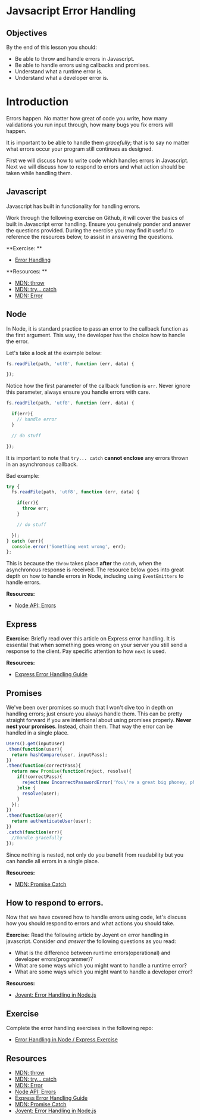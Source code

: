 # Javsacript Error Handling

## Objectives

By the end of this lesson you should:

- Be able to throw and handle errors in Javascript.
- Be able to handle errors using callbacks and promises.
- Understand what a runtime error is.
- Understand what a developer error is.

# Introduction

Errors happen. No matter how great of code you write, how many validations you run input through, how many bugs you fix errors will happen.

It is important to be able to handle them *gracefully*; that is to say no matter what errors occur your program still continues as designed.

First we will discuss how to write code which handles errors in Javascript. Next we will discuss how to respond to errors and what action should be taken while handling them.

## Javascript

Javascript has built in functionality for handling errors.

Work through the following exercise on Github, it will cover the basics of built in Javascript error handling. Ensure you genuinely ponder and answer the questions provided. During the exercise you may find it useful to reference the resources below, to assist in answering the questions.

**Exercise: **

- [Error Handling](https://github.com/gSchool/error-handling-lesson)

**Resources: **

- [MDN: throw](https://developer.mozilla.org/en-US/docs/Web/JavaScript/Reference/Statements/throw)
- [MDN: try... catch](https://developer.mozilla.org/en-US/docs/Web/JavaScript/Reference/Statements/try...catch)
- [MDN: Error](https://developer.mozilla.org/en-US/docs/Web/JavaScript/Reference/Global_Objects/Error)

## Node

In Node, it is standard practice to pass an error to the callback function as the first argument. This way, the developer has the choice how to handle the error.

Let's take a look at the example below:

```javascript
fs.readFile(path, 'utf8', function (err, data) {

});
```

Notice how the first parameter of the callback function is `err`. Never ignore this parameter, always ensure you handle errors with care.

```javascript
fs.readFile(path, 'utf8', function (err, data) {

  if(err){
    // handle error
  }

  // do stuff

});
```

It is important to note that `try... catch` **cannot enclose** any errors thrown in an asynchronous callback.

Bad example:

```javascript
try {
  fs.readFile(path, 'utf8', function (err, data) {

    if(err){
      throw err;
    }

    // do stuff

  });
} catch (err){
  console.error('Something went wrong', err);
};
```

This is because the `throw` takes place **after** the `catch`, when the asynchronous response is received. The resource below goes into great depth on how to handle errors in Node, including using `EventEmitters` to handle errors.


**Resources:**

- [Node API: Errors](https://nodejs.org/api/errors.html)

## Express

**Exercise:** Briefly read over this article on Express error handling. It is essential that when something goes wrong on your server you still send a response to the client. Pay specific attention to how `next` is used.

**Resources:**

- [Express Error Handling Guide](http://expressjs.com/en/guide/error-handling.html)

## Promises

We've been over promises so much that I won't dive too in depth on handling errors; just ensure you always handle them. This can be pretty straight forward if you are intentional about using promises properly. **Never nest your promises**. Instead, chain them. That way the error can be handled in a single place.


```javascript
Users().get(inputUser)
.then(function(user){
  return hashCompare(user, inputPass);
})
.then(function(correctPass){
  return new Promise(function(reject, resolve){
    if(!correctPass){
      reject(new IncorrectPasswordError('You\'re a great big phoney, phoney'));
    }else {
      resolve(user);
    }
  });
})
.then(function(user){
  return authenticateUser(user);
})
.catch(function(err){
  //handle gracefully
});
```

Since nothing is nested, not only do you benefit from readability but you can handle all errors in a single place.


**Resources:**

- [MDN: Promise Catch](https://developer.mozilla.org/en-US/docs/Web/JavaScript/Reference/Global_Objects/Promise/catch)

## How to respond to errors.

Now that we have covered how to handle errors using code, let's discuss how you should respond to errors and what actions you should take.

**Exercise:** Read the following article by Joyent on error handling in javascript. Consider *and answer* the following questions as you read:

- What is the difference between runtime errors(operational) and developer errors(programmer)?
- What are some ways which you might want to handle a runtime error?
- What are some ways which you might want to handle a developer error?

**Resources:**

- [Joyent: Error Handling in Node.js](https://www.joyent.com/node-js/production/design/errors)


## Exercise

Complete the error handling exercises in the following repo:

- [Error Handling in Node / Express Exercise](https://github.com/gSchool/promise-challenges/tree/master/07-error-handling-in-node-express)

## Resources

- [MDN: throw](https://developer.mozilla.org/en-US/docs/Web/JavaScript/Reference/Statements/throw)
- [MDN: try... catch](https://developer.mozilla.org/en-US/docs/Web/JavaScript/Reference/Statements/try...catch)
- [MDN: Error](https://developer.mozilla.org/en-US/docs/Web/JavaScript/Reference/Global_Objects/Error)
- [Node API: Errors](https://nodejs.org/api/errors.html)
- [Express Error Handling Guide](http://expressjs.com/en/guide/error-handling.html)
- [MDN: Promise Catch](https://developer.mozilla.org/en-US/docs/Web/JavaScript/Reference/Global_Objects/Promise/catch)
- [Joyent: Error Handling in Node.js](https://www.joyent.com/node-js/production/design/errors)

